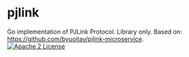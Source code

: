 # pjlink
Go implementation of PJLink Protocol. Library only. Based on: https://github.com/byuoitav/pjlink-microservice.  
[![Apache 2 License](https://img.shields.io/hexpm/l/plug.svg)](https://raw.githubusercontent.com/byuoitav/pjlink-microservice/master/LICENSE)
